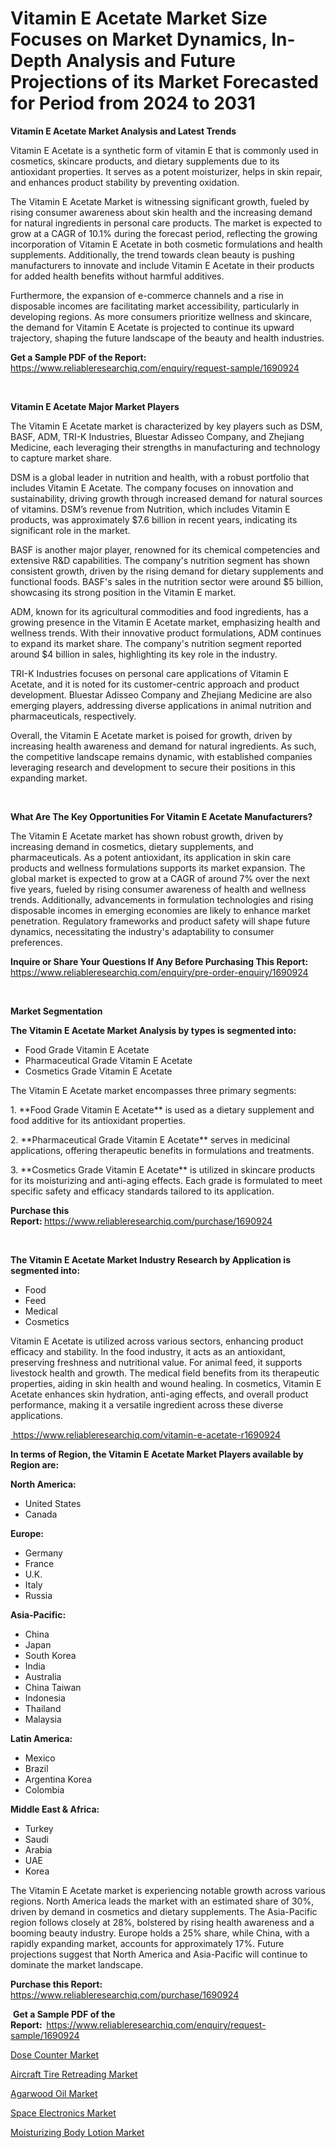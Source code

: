 <p><h1>Vitamin E Acetate Market Size Focuses on Market Dynamics, In-Depth Analysis and Future Projections of its Market Forecasted for Period from 2024 to 2031</h1></p><p><strong>Vitamin E Acetate Market Analysis and Latest Trends</strong></p>
<p><p>Vitamin E Acetate is a synthetic form of vitamin E that is commonly used in cosmetics, skincare products, and dietary supplements due to its antioxidant properties. It serves as a potent moisturizer, helps in skin repair, and enhances product stability by preventing oxidation.</p><p>The Vitamin E Acetate Market is witnessing significant growth, fueled by rising consumer awareness about skin health and the increasing demand for natural ingredients in personal care products. The market is expected to grow at a CAGR of 10.1% during the forecast period, reflecting the growing incorporation of Vitamin E Acetate in both cosmetic formulations and health supplements. Additionally, the trend towards clean beauty is pushing manufacturers to innovate and include Vitamin E Acetate in their products for added health benefits without harmful additives.</p><p>Furthermore, the expansion of e-commerce channels and a rise in disposable incomes are facilitating market accessibility, particularly in developing regions. As more consumers prioritize wellness and skincare, the demand for Vitamin E Acetate is projected to continue its upward trajectory, shaping the future landscape of the beauty and health industries.</p></p>
<p><strong>Get a Sample PDF of the Report:&nbsp;</strong> <a href="https://www.reliableresearchiq.com/enquiry/request-sample/1690924?utm_campaign=1102&utm_medium=2&utm_source=Github&utm_content=ia&utm_term=15112024&utm_id=vitamin-e-acetate">https://www.reliableresearchiq.com/enquiry/request-sample/1690924</a></p>
<p>&nbsp;</p>
<p><strong>Vitamin E Acetate Major Market Players</strong></p>
<p><p>The Vitamin E Acetate market is characterized by key players such as DSM, BASF, ADM, TRI-K Industries, Bluestar Adisseo Company, and Zhejiang Medicine, each leveraging their strengths in manufacturing and technology to capture market share.</p><p>DSM is a global leader in nutrition and health, with a robust portfolio that includes Vitamin E Acetate. The company focuses on innovation and sustainability, driving growth through increased demand for natural sources of vitamins. DSM’s revenue from Nutrition, which includes Vitamin E products, was approximately $7.6 billion in recent years, indicating its significant role in the market.</p><p>BASF is another major player, renowned for its chemical competencies and extensive R&D capabilities. The company's nutrition segment has shown consistent growth, driven by the rising demand for dietary supplements and functional foods. BASF's sales in the nutrition sector were around $5 billion, showcasing its strong position in the Vitamin E market.</p><p>ADM, known for its agricultural commodities and food ingredients, has a growing presence in the Vitamin E Acetate market, emphasizing health and wellness trends. With their innovative product formulations, ADM continues to expand its market share. The company's nutrition segment reported around $4 billion in sales, highlighting its key role in the industry.</p><p>TRI-K Industries focuses on personal care applications of Vitamin E Acetate, and it is noted for its customer-centric approach and product development. Bluestar Adisseo Company and Zhejiang Medicine are also emerging players, addressing diverse applications in animal nutrition and pharmaceuticals, respectively.</p><p>Overall, the Vitamin E Acetate market is poised for growth, driven by increasing health awareness and demand for natural ingredients. As such, the competitive landscape remains dynamic, with established companies leveraging research and development to secure their positions in this expanding market.</p></p>
<p>&nbsp;</p>
<p><strong>What Are The Key Opportunities For Vitamin E Acetate Manufacturers?</strong></p>
<p><p>The Vitamin E Acetate market has shown robust growth, driven by increasing demand in cosmetics, dietary supplements, and pharmaceuticals. As a potent antioxidant, its application in skin care products and wellness formulations supports its market expansion. The global market is expected to grow at a CAGR of around 7% over the next five years, fueled by rising consumer awareness of health and wellness trends. Additionally, advancements in formulation technologies and rising disposable incomes in emerging economies are likely to enhance market penetration. Regulatory frameworks and product safety will shape future dynamics, necessitating the industry's adaptability to consumer preferences.</p></p>
<p><strong>Inquire or Share Your Questions If Any Before Purchasing This Report:</strong> <a href="https://www.reliableresearchiq.com/enquiry/pre-order-enquiry/1690924?utm_campaign=1102&utm_medium=2&utm_source=Github&utm_content=ia&utm_term=15112024&utm_id=vitamin-e-acetate">https://www.reliableresearchiq.com/enquiry/pre-order-enquiry/1690924</a></p>
<p>&nbsp;</p>
<p><strong>Market Segmentation</strong></p>
<p><strong>The Vitamin E Acetate Market Analysis by types is segmented into:</strong></p>
<p><ul><li>Food Grade Vitamin E Acetate</li><li>Pharmaceutical Grade Vitamin E Acetate</li><li>Cosmetics Grade Vitamin E Acetate</li></ul></p>
<p><p>The Vitamin E Acetate market encompasses three primary segments: </p><p>1. **Food Grade Vitamin E Acetate** is used as a dietary supplement and food additive for its antioxidant properties.</p><p>2. **Pharmaceutical Grade Vitamin E Acetate** serves in medicinal applications, offering therapeutic benefits in formulations and treatments.</p><p>3. **Cosmetics Grade Vitamin E Acetate** is utilized in skincare products for its moisturizing and anti-aging effects. Each grade is formulated to meet specific safety and efficacy standards tailored to its application.</p></p>
<p><strong>Purchase this Report:&nbsp;</strong><a href="https://www.reliableresearchiq.com/purchase/1690924?utm_campaign=1102&utm_medium=2&utm_source=Github&utm_content=ia&utm_term=15112024&utm_id=vitamin-e-acetate">https://www.reliableresearchiq.com/purchase/1690924</a></p>
<p>&nbsp;</p>
<p><strong>The Vitamin E Acetate Market Industry Research by Application is segmented into:</strong></p>
<p><ul><li>Food</li><li>Feed</li><li>Medical</li><li>Cosmetics</li></ul></p>
<p><p>Vitamin E Acetate is utilized across various sectors, enhancing product efficacy and stability. In the food industry, it acts as an antioxidant, preserving freshness and nutritional value. For animal feed, it supports livestock health and growth. The medical field benefits from its therapeutic properties, aiding in skin health and wound healing. In cosmetics, Vitamin E Acetate enhances skin hydration, anti-aging effects, and overall product performance, making it a versatile ingredient across these diverse applications.</p></p>
<p><a href="https://www.reliableresearchiq.com/vitamin-e-acetate-r1690924?utm_campaign=1102&utm_medium=2&utm_source=Github&utm_content=ia&utm_term=15112024&utm_id=vitamin-e-acetate">&nbsp;https://www.reliableresearchiq.com/vitamin-e-acetate-r1690924</a></p>
<p><strong>In terms of Region, the Vitamin E Acetate Market Players available by Region are:</strong></p>
<p>
    <p> <strong> North America: </strong>
        <ul>
            <li>United States</li>
            <li>Canada</li>
        </ul>
        </p> 
    <p> <strong> Europe: </strong>
        <ul>
            <li>Germany</li>
            <li>France</li>
            <li>U.K.</li>
            <li>Italy</li>
            <li>Russia</li>
        </ul>
        </p> 
    <p> <strong> Asia-Pacific: </strong>
        <ul>
            <li>China</li>
            <li>Japan</li>
            <li>South Korea</li>
            <li>India</li>
            <li>Australia</li>
            <li>China Taiwan</li>
            <li>Indonesia</li>
            <li>Thailand</li>
            <li>Malaysia</li>
        </ul>
        </p> 
    <p> <strong> Latin America: </strong>
        <ul>
            <li>Mexico</li>
            <li>Brazil</li>
            <li>Argentina Korea</li>
            <li>Colombia</li>
        </ul>
        </p> 
    <p> <strong> Middle East & Africa: </strong>
        <ul>
            <li>Turkey</li>
            <li>Saudi</li>
            <li>Arabia</li>
            <li>UAE</li>
            <li>Korea</li>
        </ul>
    </p>
    </p>
<p><p>The Vitamin E Acetate market is experiencing notable growth across various regions. North America leads the market with an estimated share of 30%, driven by demand in cosmetics and dietary supplements. The Asia-Pacific region follows closely at 28%, bolstered by rising health awareness and a booming beauty industry. Europe holds a 25% share, while China, with a rapidly expanding market, accounts for approximately 17%. Future projections suggest that North America and Asia-Pacific will continue to dominate the market landscape.</p></p>
<p><strong>Purchase this Report: </strong><a href="https://www.reliableresearchiq.com/purchase/1690924?utm_campaign=1102&utm_medium=2&utm_source=Github&utm_content=ia&utm_term=15112024&utm_id=vitamin-e-acetate">https://www.reliableresearchiq.com/purchase/1690924</a></p>
<p>&nbsp;<strong>Get a Sample PDF of the Report:&nbsp;&nbsp;</strong><a href="https://www.reliableresearchiq.com/enquiry/request-sample/1690924?utm_campaign=1102&utm_medium=2&utm_source=Github&utm_content=ia&utm_term=15112024&utm_id=vitamin-e-acetate">https://www.reliableresearchiq.com/enquiry/request-sample/1690924</a></p>
<p><strong></strong></p>
<p><p><a href="https://www.linkedin.com/pulse/dose-counter-market-essentials-key-players-demand-drivers-pbgtc?utm_campaign=1102&utm_medium=2&utm_source=Github&utm_content=ia&utm_term=15112024&utm_id=vitamin-e-acetate">Dose Counter Market</a></p><p><a href="https://issuu.com/reportprime-2/docs/aircraft-tire-retreading-market-siz_ad03c49768c310?utm_campaign=1102&utm_medium=2&utm_source=Github&utm_content=ia&utm_term=15112024&utm_id=vitamin-e-acetate">Aircraft Tire Retreading Market</a></p><p><a href="https://www.linkedin.com/pulse/agarwood-oil-market-growth-outlook-from-2024-2031-projecting-t2j3c?utm_campaign=1102&utm_medium=2&utm_source=Github&utm_content=ia&utm_term=15112024&utm_id=vitamin-e-acetate">Agarwood Oil Market</a></p><p><a href="https://issuu.com/reportprime-2/docs/space-electronics-market-size-2030._7adb96a6b54c92?utm_campaign=1102&utm_medium=2&utm_source=Github&utm_content=ia&utm_term=15112024&utm_id=vitamin-e-acetate">Space Electronics Market</a></p><p><a href="https://www.linkedin.com/pulse/moisturizing-body-lotion-market-global-regional-analysis-2024-om0lc?utm_campaign=1102&utm_medium=2&utm_source=Github&utm_content=ia&utm_term=15112024&utm_id=vitamin-e-acetate">Moisturizing Body Lotion Market</a></p></p>